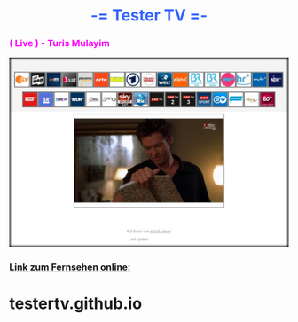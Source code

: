 <h1 style="text-align: center;"><span style="color: #3366ff;"><strong>-= Tester TV =-</strong></span></h1>


<h3 class=" CodeMirror-line " role="presentation"><span style="color: #ff00ff;" role="presentation"> ( Live ) - Turis Mulayim</span></h3>


<a href="https://testertv.github.io/"><img src="https://github.com/merhmet/tttvvv/blob/0f61192beffc3db45f60ba7cce3d1f372a0a5f5c/cover.jpg?raw=true" alt="test-pattern-152459-1280" border="0"></a>


<h3><span style="text-decoration: underline;"><strong>Link zum Fernsehen online:</strong></span></h3>


# testertv.github.io


